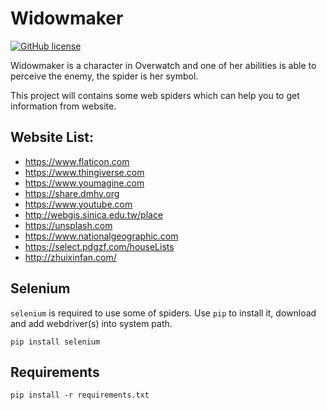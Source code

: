 # Widowmaker

[![GitHub license](https://img.shields.io/github/license/peitaosu/Widowmaker.svg)](https://github.com/peitaosu/Widowmaker/blob/master/LICENSE)

Widowmaker is a character in Overwatch and one of her abilities is able to perceive the enemy, the spider is her symbol.

This project will contains some web spiders which can help you to get information from website.

## Website List:
* https://www.flaticon.com
* https://www.thingiverse.com
* https://www.youmagine.com
* https://share.dmhy.org
* https://www.youtube.com
* http://webgis.sinica.edu.tw/place
* https://unsplash.com
* https://www.nationalgeographic.com
* https://select.pdgzf.com/houseLists
* http://zhuixinfan.com/

## Selenium

`selenium` is required to use some of spiders. Use `pip` to install it, download and add webdriver(s) into system path.

```
pip install selenium
```

## Requirements

```
pip install -r requirements.txt
```
